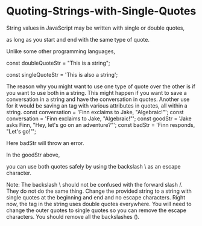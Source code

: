 # Quoting-Strings-with-Single-Quotes

String values in JavaScript may be written with single or double quotes, 

as long as you start and end with the same type of quote.

Unlike some other programming languages, 

const doubleQuoteStr = "This is a string"; 

const singleQuoteStr = 'This is also a string';

The reason why you might want to use one type of quote over the other is if you want to use both in a string.
This might happen if you want to save a conversation in a string and have the conversation in quotes. Another use for it would be saving an <a> tag with various attributes in quotes, all within a string.
const conversation = 'Finn exclaims to Jake, "Algebraic!"';
const conversation = 'Finn exclaims to Jake, "Algebraic!"';
const goodStr = 'Jake asks Finn, "Hey, let\'s go on an adventure?"'; 
const badStr = 'Finn responds, "Let's go!"';

  Here badStr will throw an error.
  
In the goodStr above,
  
you can use both quotes safely by using the backslash \ as an escape character.

  Note: The backslash \ should not be confused with the forward slash /. They do not do the same thing.
Change the provided string to a string with single quotes at the beginning and end and no escape characters.
Right now, the <a> tag in the string uses double quotes everywhere. You will need to change the outer quotes to single quotes so you can remove the escape characters.
You should remove all the backslashes (\).

